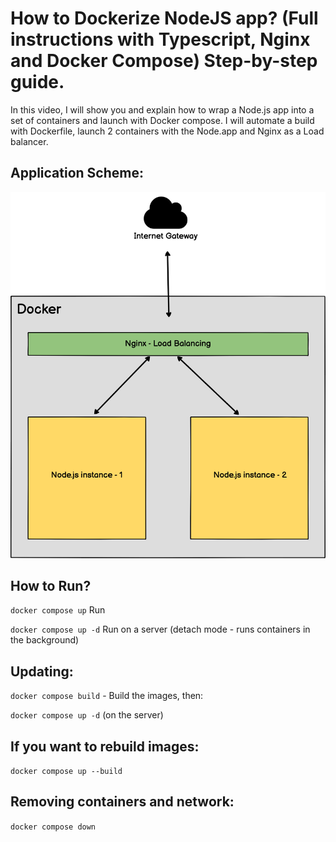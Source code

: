 # How to Dockerize NodeJS app? (Full instructions with Typescript, Nginx and Docker Compose) Step-by-step guide.

In this video, I will show you and explain how to wrap a Node.js app into a set of containers and launch with Docker compose. I will automate a build with Dockerfile, launch 2 containers with the Node.app and Nginx as a Load balancer.

## Application Scheme:

![How to Dockerize NodeJS app? (Full instructions with Typescript, Nginx and Docker Compose)](assets/containers-scheme.png)

## How to Run?

`docker compose up` Run

`docker compose up -d` Run on a server (detach mode - runs containers in the background)

## Updating:

`docker compose build` - Build the images, then:

`docker compose up -d` (on the server)

## If you want to rebuild images:

`docker compose up --build`

## Removing containers and network:

`docker compose down`